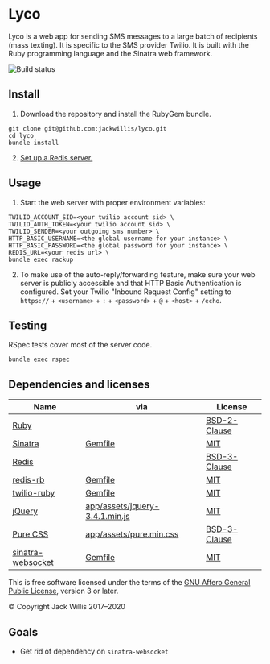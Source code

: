 # Lyco

Lyco is a web app for sending SMS messages to a large batch of recipients (mass texting).
It is specific to the SMS provider Twilio.
It is built with the Ruby programming language and the Sinatra web framework.

![Build status](https://travis-ci.org/jackwillis/lyco.svg?branch=master)

## Install

1. Download the repository and install the RubyGem bundle.

```
git clone git@github.com:jackwillis/lyco.git
cd lyco
bundle install
```

2. [Set up a Redis server.](https://redis.io/topics/quickstart)

## Usage

1. Start the web server with proper environment variables:

```
TWILIO_ACCOUNT_SID=<your twilio account sid> \
TWILIO_AUTH_TOKEN=<your twilio account sid> \
TWILIO_SENDER=<your outgoing sms number> \
HTTP_BASIC_USERNAME=<the global username for your instance> \
HTTP_BASIC_PASSWORD=<the global password for your instance> \
REDIS_URL=<your redis url> \
bundle exec rackup
```

2. To make use of the auto-reply/forwarding feature,
make sure your web server is publicly accessible
and that HTTP Basic Authentication is configured.
Set your Twilio "Inbound Request Config" setting to `https://` + `<username>` + `:` + `<password>` + `@` + `<host>` + `/echo`.


## Testing

RSpec tests cover most of the server code.

```
bundle exec rspec
```

## Dependencies and licenses

Name | via | License
--- | --- | ---
[Ruby](https://www.ruby-lang.org/) | | [BSD-2-Clause](https://opensource.org/licenses/BSD-2-Clause)
[Sinatra](http://sinatrarb.com/) | [Gemfile](Gemfile) | [MIT](https://opensource.org/licenses/MIT)
[Redis](https://redis.io/) | | [BSD-3-Clause](https://opensource.org/licenses/BSD-3-Clause)
[redis-rb](https://github.com/redis/redis-rb) | [Gemfile](Gemfile) | [MIT](https://opensource.org/licenses/MIT)
[twilio-ruby](https://www.twilio.com/docs/libraries/ruby) | [Gemfile](Gemfile) | [MIT](https://opensource.org/licenses/MIT)
[jQuery](https://jquery.com/) | [app/assets/jquery-3.4.1.min.js](app/assets/jquery-3.4.1.min.js) | [MIT](https://opensource.org/licenses/MIT)
[Pure CSS](https://purecss.io/) | [app/assets/pure.min.css](app/assets/pure.min.css) | [BSD-3-Clause](https://opensource.org/licenses/BSD-3-Clause)
[sinatra-websocket](https://github.com/gruis/sinatra-websocket) | [Gemfile](Gemfile) | [MIT](https://opensource.org/licenses/MIT)

This is free software licensed under the terms of the [GNU Affero General Public License](https://www.gnu.org/licenses/agpl-3.0), version 3 or later.

© Copyright Jack Willis 2017–2020

## Goals

* Get rid of dependency on `sinatra-websocket`